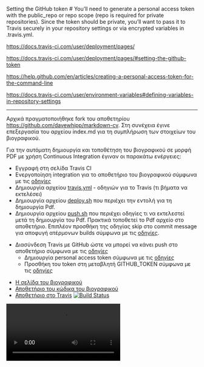 Setting the GitHub token #
You’ll need to generate a personal access token with the public_repo or repo scope (repo is required for private repositories). Since the token should be private, you’ll want to pass it to Travis securely in your repository settings or via encrypted variables in .travis.yml.

https://docs.travis-ci.com/user/deployment/pages/

https://docs.travis-ci.com/user/deployment/pages/#setting-the-github-token




https://help.github.com/en/articles/creating-a-personal-access-token-for-the-command-line

https://docs.travis-ci.com/user/environment-variables#defining-variables-in-repository-settings

---
Αρχικά πραγματοποιήθηκε fork του αποθετηρίου https://github.com/davewhipp/markdown-cv. Στη συνέχεια έγινε επεξεργασία του αρχείου index.md για τη συμπλήρωση των στοιχείων του βιογραφικού.

Για την αυτόματη δημιουργία και τοποθέτηση του βιογραφικού σε μορφή PDF με χρήση Continuous Integration έγιναν οι παρακάτω ενέργειες:

* Εγγραφή στη σελίδα Travis CI
* Ενεργοποίηση integration για το αποθετήριο του βιογραφικού σύμφωνα με τις [οδηγίες](https://travis-ci.org/getting_started)
* Δημιουργία αρχείου [travis.yml](https://github.com/c18papa/markdown-cv-c18papa/blob/master/.travis.yml) - οδηγιών για το Travis (τι βήματα να εκτελέσει)
* Δημιουργία αρχείου [deploy.sh](https://github.com/c18papa/markdown-cv-c18papa/blob/master/deploy.sh) που περιέχει την εντολή για τη δημιουργία Pdf.
* Δημιουργία αρχείου [push.sh](https://github.com/c18papa/markdown-cv-c18papa/blob/master/push.sh) που περιέχει οδηγίες τι να εκτελεστεί μετά τη δημιουργία του Pdf. Πρακτικά τοποθετεί το Pdf αρχείο στο αποθετήριο. Επιπλέον προσθήκη της οδηγίας skip στο commit message για αποφυγή ατέρμονων builds σύμφωνα με τις [οδηγίες](https://docs.travis-ci.com/user/customizing-the-build/#skipping-a-build).
- Διασύνδεση Travis με GitHub ώστε να μπορεί να κάνει push στο αποθετήριο σύμφωνα με τις [οδηγίες](https://docs.travis-ci.com/user/deployment/pages/#setting-the-github-token)
   - Δημιουργία personal access token  σύμφωνα με τις [οδηγίες](https://help.github.com/articles/creating-an-access-token-for-command-line-use/)
   - Προσθήκη του token στη μεταβλητή GITHUB_TOKEN  σύμφωνα με τις [οδηγίες](https://docs.travis-ci.com/user/environment-variables#defining-variables-in-repository-settings)


*  [Η σελίδα του βιογραφικού](https://c18papa.github.io/markdown-cv-c18papa/)
*  [Αποθετήριο του κώδικα του βιογραφικού](https://github.com/c18papa/markdown-cv-c18papa)
*  [Αποθετήριο στο Travis](https://travis-ci.org/c18papa/markdown-cv-c18papa) [![Build Status](https://travis-ci.org/c18papa/markdown-cv-c18papa.svg?branch=master)](https://travis-ci.org/c18papa/markdown-cv-c18papa)

![](gitlocal.mp4)
